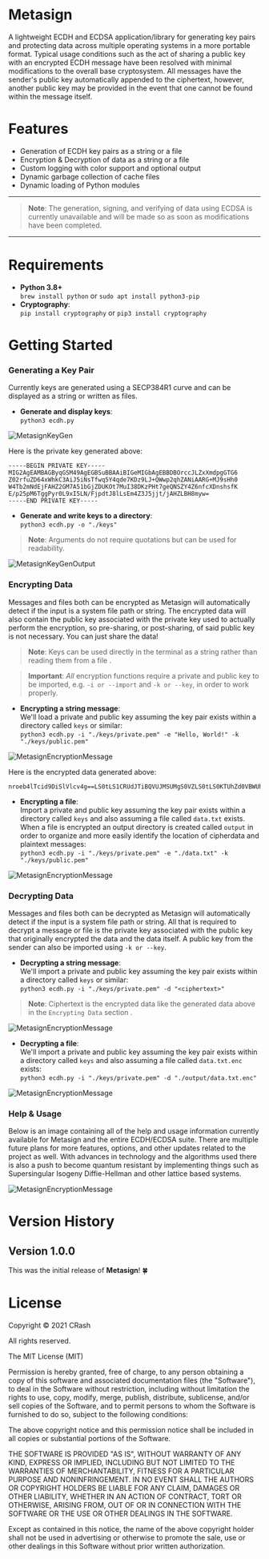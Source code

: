 # Metasign
A lightweight ECDH and ECDSA application/library for generating key pairs and protecting data across multiple operating systems in a more portable format. Typical usage conditions such as the act of sharing a public key with an encrypted ECDH message have been resolved with minimal modifications to the overall base cryptosystem. All messages have the sender's public key automatically appended to the ciphertext, however, another public key may be provided in the event that one cannot be found within the message itself.

# Features
- Generation of ECDH key pairs as a string or a file
- Encryption & Decryption of data as a string or a file
- Custom logging with color support and optional output
- Dynamic garbage collection of cache files
- Dynamic loading of Python modules

___
> **Note**: The generation, signing, and verifying of data using ECDSA is currently unavailable and will be made so as soon as modifications have been completed.
___

# Requirements
- **Python 3.8+**  
`brew install python` or `sudo apt install python3-pip`
- **Cryptography**:  
`pip install cryptography` or `pip3 install cryptography` 

# Getting Started
### Generating a Key Pair
Currently keys are generated using a SECP384R1 curve and can be displayed as a string or written as files.

- **Generate and display keys**:  
`python3 ecdh.py`
  
![MetasignKeyGen](https://user-images.githubusercontent.com/90793958/134210025-b9680925-95f8-4efc-b3a3-748c0a36da6e.png)

Here is the private key generated above:
```
-----BEGIN PRIVATE KEY-----
MIG2AgEAMBAGByqGSM49AgEGBSuBBAAiBIGeMIGbAgEBBDBOrccJLZxXmdpgGTG6
Z02rfuZD64xWhkC3AiJ5iNsTfwq5Y4qde7KDz9LJ+QWwp2qhZANiAARG+MJ9sHh0
W4Tb2mNdEjFAHZ2GM7A51bGjZDUKOt7MuI38DKzPHt7geQNSZY4Z6nfcXDnshsfK
E/p25pM6TggPyr0L9xI5LN/FjpdtJ8lLsEm4Z3J5jjt/jAHZLBH8myw=
-----END PRIVATE KEY-----
```

- **Generate and write keys to a directory**:  
`python3 ecdh.py -o "./keys"`
> **Note**: Arguments do not require quotations but can be used for readability.

![MetasignKeyGenOutput](https://user-images.githubusercontent.com/90793958/134212117-da4d6c5e-2d8b-45ee-bac5-f74dadce029f.png)

### Encrypting Data
Messages and files both can be encrypted as Metasign will automatically detect if the input is a system file path or string. The encrypted data will also contain the public key associated with the private key used to actually perform the encryption, so pre-sharing, or post-sharing, of said public key is not necessary. You can just share the data!
> **Note**: Keys can be used directly in the terminal as a string rather than reading them from a file .  

> **Important**: *All* encryption functions require a private and public key to be imported, e.g. `-i or --import` and `-k or --key`, in order to work properly.

- **Encrypting a string message**:  
We'll load a private and public key assuming the key pair exists within a directory called `keys` or similar:
<br/>`python3 ecdh.py -i "./keys/private.pem" -e "Hello, World!" -k "./keys/public.pem"`  

![MetasignEncryptionMessage](https://user-images.githubusercontent.com/90793958/134219465-77423986-6812-4d84-86d5-e0cbccabef08.png)

Here is the encrypted data generated above:
```
nroeb4lTcid9DiSlVlcv4g==LS0tLS1CRUdJTiBQVUJMSUMgS0VZLS0tLS0KTUhZd0VBWUhLb1pJemowQ0FRWUZLNEVFQUNJRFlnQUVSdmpDZmJCNGRGdUUyOXBqWFJJeFFCMmRoak93T2RXeApvMlExQ2pyZXpMaU4vQXlzeng3ZTRIa0RVbVdPR2VwMzNGdzU3SWJIeWhQNmR1YVRPazRJRDhxOUMvY1NPU3pmCnhZNlhiU2ZKUzdCSnVHZHllWTQ3ZjR3QjJTd1IvSnNzCi0tLS0tRU5EIFBVQkxJQyBLRVktLS0tLQo=
```

- **Encrypting a file**:  
Import a private and public key assuming the key pair exists within a directory called `keys` and also assuming a file called `data.txt` exists. When a file is encrypted an output directory is created called `output` in order to organize and more easily identify the location of cipherdata and plaintext messages:
<br/>`python3 ecdh.py -i "./keys/private.pem" -e "./data.txt" -k "./keys/public.pem"`

![MetasignEncryptionMessage](https://user-images.githubusercontent.com/90793958/134219465-77423986-6812-4d84-86d5-e0cbccabef08.png)

### Decrypting Data
Messages and files both can be decrypted as Metasign will automatically detect if the input is a system file path or string. All that is required to decrypt a message or file is the private key associated with the public key that originally encrypted the data and the data itself. A public key from the sender can also be imported using `-k or --key`.

- **Decrypting a string message**:  
We'll import a private and public key assuming the key pair exists within a directory called `keys` or similar:
<br/>`python3 ecdh.py -i "./keys/private.pem" -d "<ciphertext>"`  
> **Note**: Ciphertext is the encrypted data like the generated data above in the `Encrypting Data` section .  

![MetasignEncryptionMessage](https://user-images.githubusercontent.com/90793958/134222422-d936c10a-affa-413f-98d3-37855e6a39ab.png)

- **Decrypting a file**:  
We'll import a private and public key assuming the key pair exists within a directory called `keys` and also assuming a file called `data.txt.enc` exists:
<br/>`python3 ecdh.py -i "./keys/private.pem" -d "./output/data.txt.enc"`

![MetasignEncryptionMessage](https://user-images.githubusercontent.com/90793958/134223656-9dbea47a-c459-47f2-8a73-eafeaf05c6b8.png)

### Help & Usage
Below is an image containing all of the help and usage information currently available for Metasign and the entire ECDH/ECDSA suite. There are multiple future plans for more features, options, and other updates related to the project as well. With advances in technology and the algorithms used there is also a push to become quantum resistant by implementing things such as Supersingular Isogeny Diffie-Hellman and other lattice based systems.

![MetasignEncryptionMessage](https://user-images.githubusercontent.com/90793958/134224835-0bfc65bd-7034-4a33-a4fc-b63231f0351f.png)

# Version History
## **Version 1.0.0**
This was the initial release of **Metasign**! 🍀

# License
Copyright © 2021 CRash

All rights reserved.

The MIT License (MIT)

Permission is hereby granted, free of charge, to any person obtaining a copy
of this software and associated documentation files (the "Software"), to deal
in the Software without restriction, including without limitation the rights
to use, copy, modify, merge, publish, distribute, sublicense, and/or sell
copies of the Software, and to permit persons to whom the Software is
furnished to do so, subject to the following conditions:

The above copyright notice and this permission notice shall be included in all
copies or substantial portions of the Software.

THE SOFTWARE IS PROVIDED "AS IS", WITHOUT WARRANTY OF ANY KIND, EXPRESS OR
IMPLIED, INCLUDING BUT NOT LIMITED TO THE WARRANTIES OF MERCHANTABILITY,
FITNESS FOR A PARTICULAR PURPOSE AND NONINFRINGEMENT. IN NO EVENT SHALL THE
AUTHORS OR COPYRIGHT HOLDERS BE LIABLE FOR ANY CLAIM, DAMAGES OR OTHER
LIABILITY, WHETHER IN AN ACTION OF CONTRACT, TORT OR OTHERWISE, ARISING FROM,
OUT OF OR IN CONNECTION WITH THE SOFTWARE OR THE USE OR OTHER DEALINGS IN
THE SOFTWARE.

Except as contained in this notice, the name of the above copyright holder
shall not be used in advertising or otherwise to promote the sale, use or
other dealings in this Software without prior written authorization.
